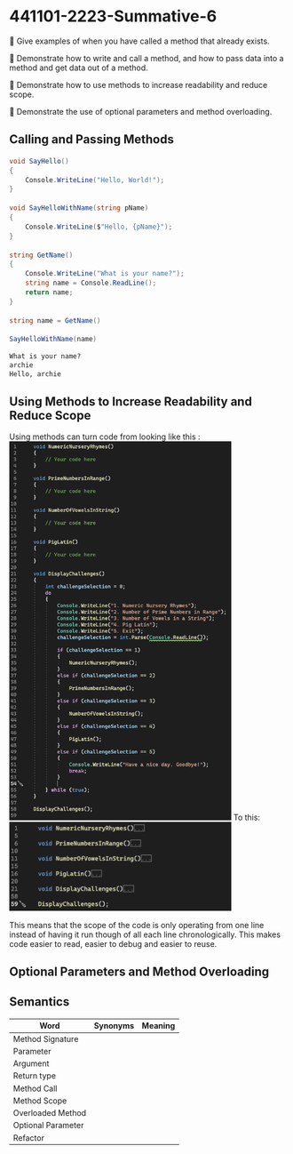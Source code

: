 # 441101-2223-Summative-6

:key: Give examples of when you have called a method that already exists.

:key: Demonstrate how to write and call a method, and how to pass data into a method and get data out of a method.

:key: Demonstrate how to use methods to increase readability and reduce scope.

:key: Demonstrate the use of optional parameters and method overloading.

## Calling and Passing Methods

```cs
void SayHello()
{
    Console.WriteLine("Hello, World!");
}

void SayHelloWithName(string pName)
{
    Console.WriteLine($"Hello, {pName}");
}

string GetName()
{
    Console.WriteLine("What is your name?");
    string name = Console.ReadLine();
    return name;
}

string name = GetName()

SayHelloWithName(name)

```

```console
What is your name?
archie
Hello, archie
```


## Using Methods to Increase Readability and Reduce Scope
Using methods can turn code from looking like this :
 <img src="images/expand1.png" width="400">
To this:
 <img src="images/expand2.png" width="400">
 
This means that the scope of the code is only operating from one line instead of having it run though of all each line chronologically.
This makes code easier to read, easier to debug and easier to reuse.

## Optional Parameters and Method Overloading

## Semantics
 
| Word | Synonyms | Meaning |
|---|---|---|
|Method Signature| | |
|Parameter| | |
|Argument| | |
|Return type| | |
|Method Call| | |
|Method Scope| | |
|Overloaded Method| | |
|Optional Parameter| | |
|Refactor| | |


